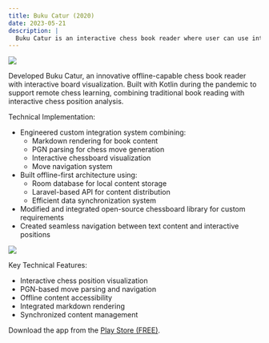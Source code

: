 ```yaml
---
title: Buku Catur (2020)
date: 2023-05-21
description: |
  Buku Catur is an interactive chess book reader where user can use interactive board directly while reading the book. 
---
```


<img src="/images/portfolios/bukucatur-1.jpg" class="h-96 w-full object-cover"/>

Developed Buku Catur, an innovative offline-capable chess book reader with interactive board visualization. Built with Kotlin during the pandemic to support remote chess learning, combining traditional book reading with interactive chess position analysis.

Technical Implementation:
- Engineered custom integration system combining:
  - Markdown rendering for book content
  - PGN parsing for chess move generation
  - Interactive chessboard visualization
  - Move navigation system
- Built offline-first architecture using:
  - Room database for local content storage
  - Laravel-based API for content distribution
  - Efficient data synchronization system
- Modified and integrated open-source chessboard library for custom requirements
- Created seamless navigation between text content and interactive positions

<img src="/images/portfolios/bukucatur-2.jpg" class="h-96 w-full object-cover"/>

Key Technical Features:
- Interactive chess position visualization
- PGN-based move parsing and navigation
- Offline content accessibility
- Integrated markdown rendering
- Synchronized content management

Download the app from the <a href="https://play.google.com/store/apps/details?id=id.ciptakreasilabs.bukucatur" target="_blank">Play Store (FREE)</a>.
